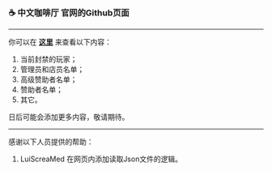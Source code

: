 ### ☕️ 中文咖啡厅 官网的Github页面

---

你可以在 **[这里](https://hrenact.github.io)** 来查看以下内容：

1. 当前封禁的玩家；
2. 管理员和店员名单；
3. 高级赞助者名单；
4. 赞助者名单；
5. 其它。

日后可能会添加更多内容，敬请期待。

---

感谢以下人员提供的帮助：

1. LuiScreaMed 在网页内添加读取Json文件的逻辑。